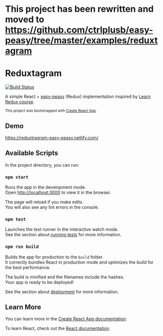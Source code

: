 # This project has been rewritten and moved to https://github.com/ctrlplusb/easy-peasy/tree/master/examples/reduxtagram


# Reduxtagram

[![Build Status](https://travis-ci.org/crissdev/reduxtagram-easy-peasy.svg?branch=master)](https://travis-ci.org/crissdev/reduxtagram-easy-peasy)

A simple React + [easy-peasy](https://easy-peasy.now.sh/) (Redux) implementation inspired by [Learn Redux course](https://learnredux.com/).

<small>This project was bootstrapped with [Create React App](https://github.com/facebook/create-react-app).</small>

## Demo

https://reduxtragram-easy-peasy.netlify.com/

## Available Scripts

In the project directory, you can run:

### `npm start`

Runs the app in the development mode.<br />
Open [http://localhost:3000](http://localhost:3000) to view it in the browser.

The page will reload if you make edits.<br />
You will also see any lint errors in the console.

### `npm test`

Launches the test runner in the interactive watch mode.<br />
See the section about [running tests](https://facebook.github.io/create-react-app/docs/running-tests) for more information.

### `npm run build`

Builds the app for production to the `build` folder.<br />
It correctly bundles React in production mode and optimizes the build for the best performance.

The build is minified and the filenames include the hashes.<br />
Your app is ready to be deployed!

See the section about [deployment](https://facebook.github.io/create-react-app/docs/deployment) for more information.

## Learn More

You can learn more in the [Create React App documentation](https://facebook.github.io/create-react-app/docs/getting-started).

To learn React, check out the [React documentation](https://reactjs.org/).
